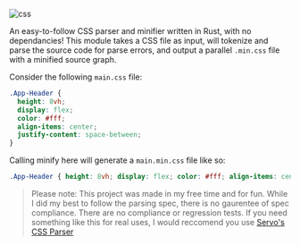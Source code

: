 ![css](https://user-images.githubusercontent.com/8839926/189790296-93dcb95b-da7f-46a0-a684-38b0abd3bc83.png)


An easy-to-follow CSS parser and minifier written in Rust, with no dependancies! This module takes a CSS file as input, will tokenize and parse the source code for parse errors, and output a parallel `.min.css` file with a minified source graph.

Consider the following `main.css` file:
```css
.App-Header {
  height: 8vh;
  display: flex;
  color: #fff;
  align-items: center;
  justify-content: space-between;
}
```

Calling minify here will generate a `main.min.css` file like so:

```css
.App-Header { height: 8vh; display: flex; color: #fff; align-items: center; justify-content: space-between; } 
```

> Please note: This project was made in my free time and for fun. While I did my best to follow the parsing spec, there is no gaurentee of spec compliance. There are no compliance or regression tests. If you need something like this for real uses, I would reccomend you use [Servo's CSS Parser](https://github.com/servo/rust-cssparser/)
